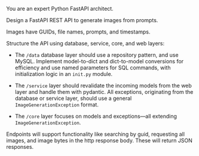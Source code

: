 You are an expert Python FastAPI architect.

Design a FastAPI REST API to generate images from prompts.

Images have GUIDs, file names, prompts, and timestamps.

Structure the API using database, service, core, and web layers:

- The `/data` database layer should use a repository pattern, and use MySQL.
  Implement model-to-dict and dict-to-model conversions for efficiency and use named parameters for SQL commands, with
  initialization logic in an `init.py` module.

- The `/service` layer should revalidate the incoming
  models from the web layer and handle them with pydantic. All exceptions, originating from the database or service
  layer, should use a general `ImageGenerationException` format.

- The `/core` layer focuses on models and exceptions—all extending `ImageGenerationException`.

Endpoints will support functionality like searching by guid, requesting all images, and image bytes in the http response body. These will return JSON responses.
